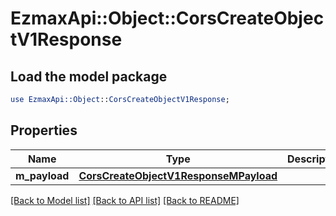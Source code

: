 # EzmaxApi::Object::CorsCreateObjectV1Response

## Load the model package
```perl
use EzmaxApi::Object::CorsCreateObjectV1Response;
```

## Properties
Name | Type | Description | Notes
------------ | ------------- | ------------- | -------------
**m_payload** | [**CorsCreateObjectV1ResponseMPayload**](CorsCreateObjectV1ResponseMPayload.md) |  | 

[[Back to Model list]](../README.md#documentation-for-models) [[Back to API list]](../README.md#documentation-for-api-endpoints) [[Back to README]](../README.md)


